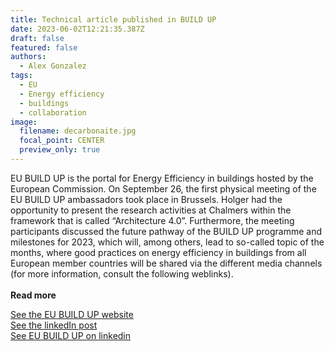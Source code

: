 ```yaml
---
title: Technical article published in BUILD UP
date: 2023-06-02T12:21:35.387Z
draft: false
featured: false
authors:
  - Alex Gonzalez
tags:
  - EU
  - Energy efficiency
  - buildings
  - collaboration
image:
  filename: decarbonaite.jpg
  focal_point: CENTER
  preview_only: true
---
```



EU BUILD UP is the portal for Energy Efficiency in buildings hosted by the European Commission. On September 26, the first physical meeting of the EU BUILD UP ambassadors took place in Brussels. Holger had the opportunity to present the research activities at Chalmers within the framework that is called “Architecture 4.0”. Furthermore, the meeting participants discussed the future pathway of the BUILD UP programme and milestones for 2023, which will, among others, lead to so-called topic of the months, where good practices on energy efficiency in buildings from all European member countries will be shared via the different media channels (for more information, consult the following weblinks). 
<br> </br>
<strong> Read more </strong>

[See the EU BUILD UP website](https://build-up.ec.europa.eu/en/resources-and-tools/articles/technical-article-decarbonaite-advancing-sustainable-building)\
[See the linkedIn post](https://www.linkedin.com/posts/eu_build-up_euabrbuildup-technology-skills-activity-6991708572044660736-GE21?utm_source=share&utm_medium=member_desktop)\
[See EU BUILD UP on linkedin](https://www.linkedin.com/company/eu_build-up/?originalSubdomain=be)